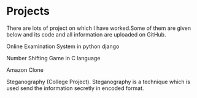 # Projects
There are lots of project on which I have worked.Some of them are given below and its code and all information are uploaded on GitHub.

Online Examination System in python django

Number Shifting Game in C language 

Amazon Clone 

Steganography (College Project).
Steganography is a technique which is used send the information secretly in encoded format.
